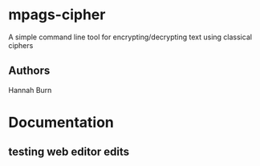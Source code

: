 # mpags-cipher
A simple command line tool for encrypting/decrypting text using classical ciphers

## Authors
Hannah Burn

# Documentation

## testing web editor edits
